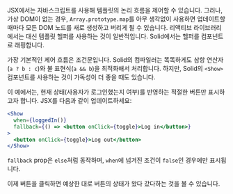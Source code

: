 JSX에서는 자바스크립트를 사용해 템플릿의 논리 흐름을 제어할 수 있습니다. 그러나, 가상 DOM이 없는 경우, `Array.prototype.map`를 아무 생각없이 사용하면 업데이트할 때마다 모든 DOM 노드를 새로 생성하고 버리게 될 수 있습니다. 리액티브 라이브러리에서는 대신 템플릿 헬퍼를 사용하는 것이 일반적입니다. Solid에서는 헬퍼를 컴포넌트로 래핑합니다.

가장 기본적인 제어 흐름은 조건문입니다. Solid의 컴파일러는 똑똑하게도 삼항 연산자(`a ? b : c`)와 불 표현식(`a && b`)을 최적화해서 처리합니다. 하지만, Solid의 `<Show>` 컴포넌트를 사용하는 것이 가독성이 더 좋을 때도 있습니다.

이 예에서는, 현재 상태(사용자가 로그인했는지 여부)를 반영하는 적절한 버튼만 표시하고자 합니다. JSX를 다음과 같이 업데이트하세요:
```jsx
<Show
  when={loggedIn()}
  fallback={() => <button onClick={toggle}>Log in</button>}
>
  <button onClick={toggle}>Log out</button>
</Show>
```
`fallback` prop은 `else`처럼 동작하며, `when`에 넘겨진 조건이 `false`인 경우에만 표시됩니다.

이제 버튼을 클릭하면 예상한 대로 버튼의 상태가 왔다 갔다하는 것을 볼 수 있습니다.
